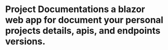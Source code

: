 # Project Documentations a blazor web app for document your personal projects details, apis, and endpoints versions.
